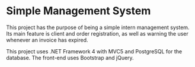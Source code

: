 # Simple Management System
This project has the purpose of being a simple intern management system. Its main feature is client and order registration, as well as warning the user whenever an invoice has expired.

This project uses .NET Framework 4 with MVC5 and PostgreSQL for the database. The front-end uses Bootstrap and jQuery.
